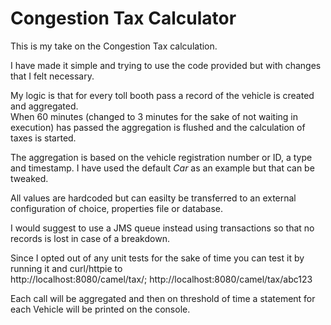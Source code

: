 # Congestion Tax Calculator

This is my take on the Congestion Tax calculation.

I have made it simple and trying to use the code provided but with changes that I felt necessary.

My logic is that for every toll booth pass a record of the vehicle is created and aggregated.  
When 60 minutes (changed to 3 minutes for the sake of not waiting in execution) has passed the aggregation is 
flushed and the calculation of taxes is started.

The aggregation is based on the vehicle registration number or ID, a type and timestamp. I have used the default 
_Car_ as an example but that can be tweaked.


All values are hardcoded but can easilty be transferred to an external configuration of choice, properties file or 
database.

I would suggest to use a JMS queue instead using transactions so that no records is lost in case of a breakdown.

Since I opted out of any unit tests for the sake of time you can test it by running it and curl/httpie to   
http://localhost:8080/camel/tax/<regNo>; http://localhost:8080/camel/tax/abc123

Each call will be aggregated and then on threshold of time a statement for each Vehicle will be printed on the console.

